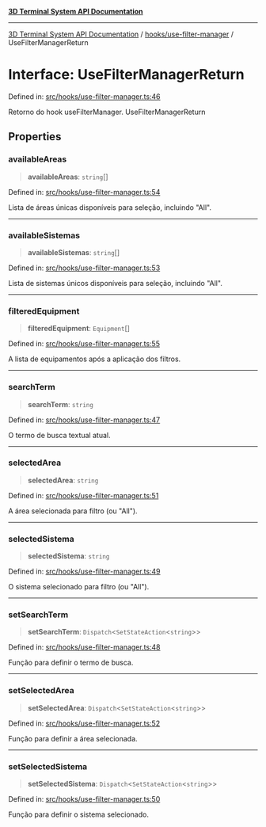 [**3D Terminal System API Documentation**](../../../README.md)

***

[3D Terminal System API Documentation](../../../README.md) / [hooks/use-filter-manager](../README.md) / UseFilterManagerReturn

# Interface: UseFilterManagerReturn

Defined in: [src/hooks/use-filter-manager.ts:46](https://github.com/Dicommunitas/ThreeJS_Terminal_3D2/blob/7cc56be20ce03492e7afbc2e75ffa70f9c523fe8/src/hooks/use-filter-manager.ts#L46)

Retorno do hook useFilterManager.
 UseFilterManagerReturn

## Properties

### availableAreas

> **availableAreas**: `string`[]

Defined in: [src/hooks/use-filter-manager.ts:54](https://github.com/Dicommunitas/ThreeJS_Terminal_3D2/blob/7cc56be20ce03492e7afbc2e75ffa70f9c523fe8/src/hooks/use-filter-manager.ts#L54)

Lista de áreas únicas disponíveis para seleção, incluindo "All".

***

### availableSistemas

> **availableSistemas**: `string`[]

Defined in: [src/hooks/use-filter-manager.ts:53](https://github.com/Dicommunitas/ThreeJS_Terminal_3D2/blob/7cc56be20ce03492e7afbc2e75ffa70f9c523fe8/src/hooks/use-filter-manager.ts#L53)

Lista de sistemas únicos disponíveis para seleção, incluindo "All".

***

### filteredEquipment

> **filteredEquipment**: `Equipment`[]

Defined in: [src/hooks/use-filter-manager.ts:55](https://github.com/Dicommunitas/ThreeJS_Terminal_3D2/blob/7cc56be20ce03492e7afbc2e75ffa70f9c523fe8/src/hooks/use-filter-manager.ts#L55)

A lista de equipamentos após a aplicação dos filtros.

***

### searchTerm

> **searchTerm**: `string`

Defined in: [src/hooks/use-filter-manager.ts:47](https://github.com/Dicommunitas/ThreeJS_Terminal_3D2/blob/7cc56be20ce03492e7afbc2e75ffa70f9c523fe8/src/hooks/use-filter-manager.ts#L47)

O termo de busca textual atual.

***

### selectedArea

> **selectedArea**: `string`

Defined in: [src/hooks/use-filter-manager.ts:51](https://github.com/Dicommunitas/ThreeJS_Terminal_3D2/blob/7cc56be20ce03492e7afbc2e75ffa70f9c523fe8/src/hooks/use-filter-manager.ts#L51)

A área selecionada para filtro (ou "All").

***

### selectedSistema

> **selectedSistema**: `string`

Defined in: [src/hooks/use-filter-manager.ts:49](https://github.com/Dicommunitas/ThreeJS_Terminal_3D2/blob/7cc56be20ce03492e7afbc2e75ffa70f9c523fe8/src/hooks/use-filter-manager.ts#L49)

O sistema selecionado para filtro (ou "All").

***

### setSearchTerm

> **setSearchTerm**: `Dispatch`\<`SetStateAction`\<`string`\>\>

Defined in: [src/hooks/use-filter-manager.ts:48](https://github.com/Dicommunitas/ThreeJS_Terminal_3D2/blob/7cc56be20ce03492e7afbc2e75ffa70f9c523fe8/src/hooks/use-filter-manager.ts#L48)

Função para definir o termo de busca.

***

### setSelectedArea

> **setSelectedArea**: `Dispatch`\<`SetStateAction`\<`string`\>\>

Defined in: [src/hooks/use-filter-manager.ts:52](https://github.com/Dicommunitas/ThreeJS_Terminal_3D2/blob/7cc56be20ce03492e7afbc2e75ffa70f9c523fe8/src/hooks/use-filter-manager.ts#L52)

Função para definir a área selecionada.

***

### setSelectedSistema

> **setSelectedSistema**: `Dispatch`\<`SetStateAction`\<`string`\>\>

Defined in: [src/hooks/use-filter-manager.ts:50](https://github.com/Dicommunitas/ThreeJS_Terminal_3D2/blob/7cc56be20ce03492e7afbc2e75ffa70f9c523fe8/src/hooks/use-filter-manager.ts#L50)

Função para definir o sistema selecionado.

